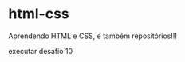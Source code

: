 # html-css
 
 Aprendendo HTML e CSS, e também repositórios!!!

 <a haref= "https://vizz-dev.github.io/html-css/desafio-10/index.html"> executar desafio 10 </a>

